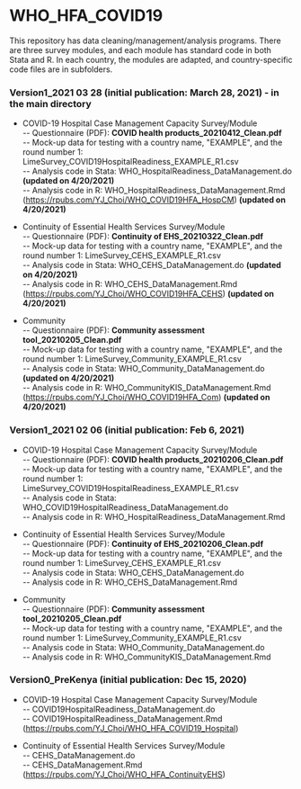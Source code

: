 # WHO_HFA_COVID19
This repository has data cleaning/management/analysis programs. There are three survey modules, and each module has standard code in both Stata and R. In each country, the modules are adapted, and country-specific code files are in subfolders. 

### Version1_2021 03 28 (initial publication: March 28, 2021) - in the main directory

* COVID-19 Hospital Case Management Capacity Survey/Module   
-- Questionnaire (PDF): __COVID health products_20210412_Clean.pdf__    
-- Mock-up data for testing with a country name, "EXAMPLE", and the round number 1: LimeSurvey_COVID19HospitalReadiness_EXAMPLE_R1.csv   
-- Analysis code in Stata: WHO_HospitalReadiness_DataManagement.do __(updated on 4/20/2021)__  
-- Analysis code in R: WHO_HospitalReadiness_DataManagement.Rmd (https://rpubs.com/YJ_Choi/WHO_COVID19HFA_HospCM) __(updated on 4/20/2021)__

* Continuity of Essential Health Services Survey/Module   
-- Questionnaire (PDF): __Continuity of EHS_20210322_Clean.pdf__   
-- Mock-up data for testing with a country name, "EXAMPLE", and the round number 1: LimeSurvey_CEHS_EXAMPLE_R1.csv   
-- Analysis code in Stata: WHO_CEHS_DataManagement.do __(updated on 4/20/2021)__   
-- Analysis code in R: WHO_CEHS_DataManagement.Rmd (https://rpubs.com/YJ_Choi/WHO_COVID19HFA_CEHS) __(updated on 4/20/2021)__ 

* Community   
-- Questionnaire (PDF): __Community assessment tool_20210205_Clean.pdf__   
-- Mock-up data for testing with a country name, "EXAMPLE", and the round number 1: LimeSurvey_Community_EXAMPLE_R1.csv   
-- Analysis code in Stata: WHO_Community_DataManagement.do __(updated on 4/20/2021)__   
-- Analysis code in R: WHO_CommunityKIS_DataManagement.Rmd (https://rpubs.com/YJ_Choi/WHO_COVID19HFA_Com) __(updated on 4/20/2021)__   

### Version1_2021 02 06 (initial publication: Feb 6, 2021)

* COVID-19 Hospital Case Management Capacity Survey/Module   
-- Questionnaire (PDF): __COVID health products_20210206_Clean.pdf__    
-- Mock-up data for testing with a country name, "EXAMPLE", and the round number 1: LimeSurvey_COVID19HospitalReadiness_EXAMPLE_R1.csv   
-- Analysis code in Stata: WHO_COVID19HospitalReadiness_DataManagement.do   
-- Analysis code in R: WHO_HospitalReadiness_DataManagement.Rmd 

* Continuity of Essential Health Services Survey/Module   
-- Questionnaire (PDF): __Continuity of EHS_20210206_Clean.pdf__   
-- Mock-up data for testing with a country name, "EXAMPLE", and the round number 1: LimeSurvey_CEHS_EXAMPLE_R1.csv   
-- Analysis code in Stata: WHO_CEHS_DataManagement.do   
-- Analysis code in R: WHO_CEHS_DataManagement.Rmd 

* Community   
-- Questionnaire (PDF): __Community assessment tool_20210205_Clean.pdf__   
-- Mock-up data for testing with a country name, "EXAMPLE", and the round number 1: LimeSurvey_Community_EXAMPLE_R1.csv   
-- Analysis code in Stata: WHO_Community_DataManagement.do   
-- Analysis code in R: WHO_CommunityKIS_DataManagement.Rmd 

### Version0_PreKenya (initial publication: Dec 15, 2020) 

* COVID-19 Hospital Case Management Capacity Survey/Module   
-- COVID19HospitalReadiness_DataManagement.do   
-- COVID19HospitalReadiness_DataManagement.Rmd (https://rpubs.com/YJ_Choi/WHO_HFA_COVID19_Hospital)  

* Continuity of Essential Health Services Survey/Module     
-- CEHS_DataManagement.do   
-- CEHS_DataManagement.Rmd (https://rpubs.com/YJ_Choi/WHO_HFA_ContinuityEHS)  
